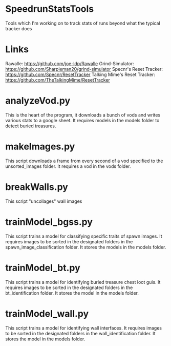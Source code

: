 # SpeedrunStatsTools
Tools which I'm working on to track stats of runs beyond what the typical tracker does

# Links
Rawalle: https://github.com/joe-ldp/Rawalle
Grind-Simulator: https://github.com/Sharpieman20/grind-simulator
Specnr's Reset Tracker: https://github.com/Specnr/ResetTracker
Talking Mime's Reset Tracker: https://github.com/TheTalkingMime/ResetTracker




# analyzeVod.py
This is the heart of the program, it downloads a bunch of vods and writes various stats to a google sheet. It requires models in the models folder to detect buried treasures.

# makeImages.py
This script downloads a frame from every second of a vod specified to the unsorted_images folder. It requires a vod in the vods folder.

# breakWalls.py
This script "uncollages" wall images

# trainModel_bgss.py 
This script trains a model for classifying specific traits of spawn images. It requires images to be sorted in the designated folders in the spawn_image_classification folder. It stores the models in the models folder.

# trainModel_bt.py
This script trains a model for identifying buried treasure chest loot guis. It requires images to be sorted in the designated folders in the bt_identification folder. It stores the model in the models folder.

# trainModel_wall.py
This script trains a model for identifying wall interfaces. It requires images to be sorted in the designated folders in the wall_identification folder. It stores the model in the models folder.

